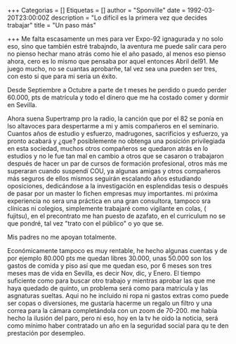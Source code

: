 +++
Categorias = []
Etiquetas = []
author = "Sponville"
date = 1992-03-20T23:00:00Z
description = "Lo difícil es la primera vez que decides trabajar"
title = "Un paso más"

+++
Me falta escasamente un mes para ver Expo-92 ignagurada y no solo eso, sino que también estré trabajndo, la aventura me puede salir cara pero no pienso hechar mano atrás como hie el año pasado, al menos eso pienso ahora, cero es lo mismo que pensaba por aquel entonces Abril del91. Me juego mucho, no se cuantas aprobarñe, tal vez sea una pueden ser tres, con esto si que para mi seria un éxito.

Desde Septiembre a Octubre a parte de t meses he perdido o puedo perder 60.000, pts de matrícula y todo el dinero que me ha costado comer y dormir en Sevilla.

Ahora suena Supertramp pro la radio, la canción que por el 82 se ponía en lso altavoces para despertarme a mi y amis compañeros en el seminario. Cuantos años de estudio y esfuerzo, madrugones, sacrificios y esfuerzo, ya pronto acabará y ¿que? posiblemente no obtenga una posición privilegiada en esta sociedad, muchos otros compañeros se quedaron atrás en lo estudios y no le fue tan mal en cambio a otros que se casaron o trabajaron después de hacer un par de cursos de formación profesional, otros más me superaran cuando suspendí COU, ya algunas amigas y otros compañeros más seguros de ellos mismos seguirán escalando años estudiando oposiciones, dedicándose a la investigación en esplendidas tesis o después de pasar por un master lo fichen empresas muy importantes. mi próxima experiencia no sera una práctica en una gran consultora, tampoco sra clínicas ni colegios, simplemente trabajaré como vigilante en colas, ( fujitsu), en el precontrato me han puesto de azafato, en el curriculum no se que pondré, tal vez "trato con el público" o yo que se.

Mis padres no me apoyan totalmente.

Económicamente tampoco es muy rentable, he hecho algunas cuentas y de por ejemplo 80.000 pts me quedan libres 30.000, unas 50.000 son los gastos de comida y piso así que me quedan eso, por 6 meses son tres meses mas de vida en Sevilla, es decir Nov, dic, y Enero. El tiempo suficiente como para buscar otro trabajo y mientras aprobar las que me haya quedado de quinto, un problema será como para matricula y las asgnaturas sueltas. Aqui no he incluido ni ropa ni gastos extras como puede ser copas o diversiones, me gustaría hacerme un regalo un filtro y una correa para la cámara completándola con un zoom de 70-200. me había hecho la ilusión del paro, pero ni eso, hoy en la tv he oido la noticia, será como mínimo haber contratado un año en la seguridad social para qu te den prestación por desempleo.